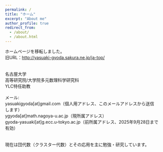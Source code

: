 ```yaml
---
permalink: /
title: "ホーム"
excerpt: "About me"
author_profile: true
redirect_from: 
  - /about/
  - /about.html
---
```

ホームページを移転しました。<br>
旧URL：http://yasuaki-gyoda.sakura.ne.jp/ja-top/<br>
<br><br>
名古屋大学<br>
高等研究院/大学院多元数理科学研究科<br>
YLC特任助教<br>
<br>
メール: <br>
yasuakigyoda[at]gmail.com（個人用アドレス、このメールアドレスから送信します）<br>
ygyoda[at]math.nagoya-u.ac.jp（現所属アドレス）<br>
gyoda-yasuaki[at]g.ecc.u-tokyo.ac.jp（前所属アドレス、2025年9月28日まで有効）<br>
<br>
<br>
現在は団代数（クラスター代数）とその応用を主に勉強・研究しています。
